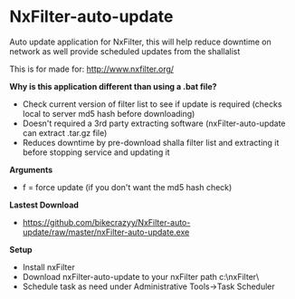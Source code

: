 # NxFilter-auto-update
Auto update application for NxFilter, this will help reduce downtime on network as well provide scheduled updates from the shallalist

This is for made for: http://www.nxfilter.org/

**Why is this application different than using a .bat file?**
- Check current version of filter list to see if update is required (checks local to server md5 hash before downloading)
- Doesn't required a 3rd party extracting software (nxFilter-auto-update can extract .tar.gz file)
- Reduces downtime by pre-download shalla filter list and extracting it before stopping service and updating it

**Arguments**
- f = force update (if you don't want the md5 hash check)

**Lastest Download**
- https://github.com/bikecrazyy/NxFilter-auto-update/raw/master/nxFilter-auto-update.exe


**Setup**
- Install nxFilter
- Download nxFilter-auto-update to your nxFilter path c:\nxFilter\
- Schedule task as need under Administrative Tools->Task Scheduler

